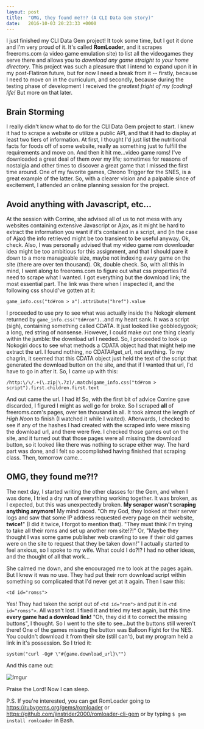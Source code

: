 ```yaml
---
layout: post
title:  "OMG, they found me?!? (A CLI Data Gem story)"
date:   2016-10-03 20:23:33 +0000
---
```



I just finished my CLI Data Gem project!  It took some time, but I got it done and I'm very proud of it.  It's called **RomLoader**, and it scrapes freeroms.com (a video game emulation site) to list all the videogames they serve there and allows you to *download any game straight to your home directory*.  This project was such a pleasure that I intend to expand upon it in my post-Flatiron future, but for now I need a break from it -- firstly, because I need to move on in the curriculum, and secondly, because during the testing phase of development I received the *greatest fright of my (coding) life!*  But more on that later.

## Brain Storming
I really didn't know what to do for the CLI Data Gem project to start.  I knew it had to scrape a website or utilize a public API, and that it had to display at least two tiers of information.  At first, I thought I'd just list the nutritional facts for foods off of some website, really as something just to fulfill the requirements and move on.  And then it hit me...video game roms!  I've downloaded a great deal of them over my life; sometimes for reasons of nostalgia and other times to discover a great game that I missed the first time around.  One of my favorite games, Chrono Trigger for the SNES, is a great example of the latter.  So, with a clearer vision and a palpable since of excitement, I attended an online planning session for the project.

## Avoid anything with Javascript, etc...
At the session with Corrine, she advised all of us to not mess with any websites containing extensive Javascript or Ajax, as it might be hard to extract the information you want if it's contained in a script, and (in the case of Ajax) the info retrieved might be too transient to be useful anyway.  Ok, check.  Also, I was personally advised that my video game rom downloader idea might be too ambitious for this assignment, and that I should pare it down to a more manageable size, maybe not indexing *every* game on the site (there are over ten thousand).  Ok, double check.  So, with all this in mind, I went along to freeroms.com to figure out what css properties I'd need to scrape what I wanted.  I got everything but the download link; the most essential part.  The link was there when I inspected it, and the following css should've gotten at it:

`game_info.css("td#rom > a").attribute("href").value`

I proceeded to use pry to see what was actually inside the Nokogir element returned by `game_info.css("td#rom")`...and my heart sank.  It was a script (sigh), containing something called CDATA.  It just looked like gobbledygook; a long, red string of nonsense.  However, I could make out one thing clearly within the jumble: the download url I needed.  So, I proceeded to look up Nokogiri docs to see what methods a CDATA object had that might help me extract the url.  I found nothing, no CDATA#get_url, not anything.  To my chagrin, it seemed that this CDATA object just held the text of the script that generated the download button on the site, and that if I wanted that url, I'd have to go in after it.  So, I came up with this:

`/http:\/\/.+(\.zip|\.7z)/.match(game_info.css("td#rom > script").first.children.first.text`

And out came the url.  I had it!  So, with the first bit of advice Corrine gave discarded, I figured I might as well go for broke.  So I scraped **all** of freeroms.com's pages, over ten thousand in all.  It took almost the length of *High Noon* to finish (I watched it while I waited).  Afterwards, I checked to see if any of the hashes I had created with the scraped info were missing the download url, and there were five.  I checked those games out on the site, and it turned out that those pages were all missing the download button, so it looked like there was nothing to scrape either way.  The hard part was done, and I felt so accomplished having finished that scraping class.  Then, tomorrow came...

## OMG, they found me?!?
The next day, I started writing the other classes for the Gem, and when I was done, I tried a dry run of everything working together.  It was broken, as I expected, but this was unexpectedly broken.  **My scraper wasn't scraping anything anymore!** My mind raced.  "Oh my God, they looked at their server logs and saw that some IP address requested every page on their website, **twice!**" (I did it twice, I forgot to mention that).  "They must think I'm trying to take all their roms and set up another rom site!?!"  Or, "Maybe they thought I was some game publisher web crawling to see if their old games were on the site to request that they be taken down!"  I actually started to feel anxious, so I spoke to my wife.  What could I do?!?  I had no other ideas, and the thought of all that work...

She calmed me down, and she encouraged me to look at the pages again.  But I knew it was no use.  They had put their rom download script within something so complicated that I'd never get at it again.  Then I saw this:

`<td id="romss">`

Yes!  They had taken the script out of `<td id="rom">` and put it in `<td id="romss">`.  All wasn't lost.  I fixed it and tried my test again, but this time **every game had a download link!**  "Oh, they did it to correct the missing buttons", I thought.  So I went to the site to see...but the buttons still weren't there!  One of the games missing the button was Balloon Fight for the NES.  You couldn't download it from their site (still can't), but my program held a link in it's possession.  So I tried it:

`system("curl -Og# \"#{game.download_url}\"")`

And this came out:

![Imgur](http://i.imgur.com/xetBSjO.png)

Praise the Lord!  Now I can sleep.

P.S.  If you're interested, you can get RomLoader going to https://rubygems.org/gems/romloader or https://github.com/jinstrider2000/romloader-cli-gem or by typing `$ gem install romloader` in Bash. 
